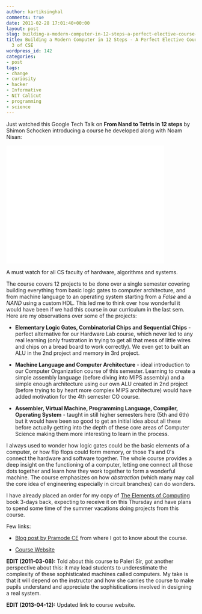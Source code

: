 ```yaml
---
author: kartiksinghal
comments: true
date: 2011-02-28 17:01:40+00:00
layout: post
slug: building-a-modern-computer-in-12-steps-a-perfect-elective-course-for-sem-3-of-cse
title: Building a Modern Computer in 12 Steps - A Perfect Elective Course for Sem
  3 of CSE
wordpress_id: 142
categories:
- post
tags:
- change
- curiosity
- hacker
- Informative
- NIT Calicut
- programming
- science
---
```


Just watched this Google Tech Talk on **From Nand to Tetris in 12 steps** by Shimon Schocken introducing a course he developed along with Noam Nisan:

<iframe width="420" height="315" src="//www.youtube.com/embed/IlPj5Rg1y2w" frameborder="0" allowfullscreen></iframe>

A must watch for all CS faculty of hardware, algorithms and systems.

The course covers 12 projects to be done over a single semester covering building everything from basic logic gates to computer architecture, and from machine language to an operating system starting from a _False_ and a _NAND_ using a custom HDL. This led me to think over how wonderful it would have been if we had this course in our curriculum in the last sem. Here are my observations over some of the projects:



	
  * **Elementary Logic Gates, Combinatorial Chips and Sequential Chips** - perfect alternative for our Hardware Lab course, which never led to any real learning (only frustration in trying to get all that mess of little wires and chips on a bread board to work correctly). We even get to built an ALU in the 2nd project and memory in 3rd project.

	
  * **Machine Language and Computer Architecture** - ideal introduction to our Computer Organization course of this semester. Learning to create a simple assembly language (before diving into MIPS assembly) and a simple enough architecture using our own ALU created in 2nd project (before trying to by heart more complex MIPS architecture) would have added motivation for the 4th semester CO course.

	
  * **Assembler, Virtual Machine, Programming Language, Compiler, Operating System** - taught in still higher semesters here (5th and 6th) but it would have been so good to get an initial idea about all these before actually getting into the depth of these core areas of Computer Science making them more interesting to learn in the process.


I always used to wonder how logic gates could be the basic elements of a computer, or how flip flops could form memory, or those 1's and 0's connect the hardware and software together. The whole course provides a deep insight on the functioning of a computer, letting one connect all those dots together and learn how they work together to form a wonderful machine. The course emphasizes on how _abstraction_ (which many may call the core idea of engineering especially in circuit branches) can do wonders.

I have already placed an order for my copy of [The Elements of Computing](http://www.flipkart.com/elements-computing-systems-nisan-noam-book-812032885x) book 3-days back, expecting to receive it on this Thursday and have plans to spend some time of the summer vacations doing projects from this course.

Few links:



	
  * [Blog post by Pramode CE](http://pramode.net/2011/01/03/the-most-amazing-cs-course-i-have-seen/) from where I got to know about the course.

	
  * [Course Website](http://www.nand2tetris.org/)


**EDIT (2011-03-08):** Told about this course to Paleri Sir, got another perspective about this: it may lead students to underestimate the complexity of these sophisticated machines called computers. My take is that it will depend on the instructor and how she carries the course to make pupils understand and appreciate the sophistications involved in designing a real system.

**EDIT (2013-04-12):** Updated link to course website.
